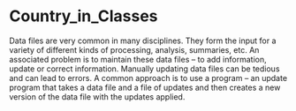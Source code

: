 # Country_in_Classes
Data files are very common in many disciplines. They form the input for a variety of different kinds of processing, analysis, summaries, etc. An associated problem is to maintain these data files – to add information, update or correct information. Manually updating data files can be tedious and can lead to errors. A common approach is to use a program – an update program that takes a data file and a file of updates and then creates a new version of the data file with the updates applied. 
